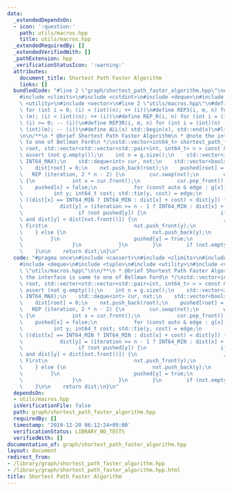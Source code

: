 ```yaml
---
data:
  _extendedDependsOn:
  - icon: ':question:'
    path: utils/macros.hpp
    title: utils/macros.hpp
  _extendedRequiredBy: []
  _extendedVerifiedWith: []
  _pathExtension: hpp
  _verificationStatusIcon: ':warning:'
  attributes:
    document_title: Shortest Path Faster Algorithm
    links: []
  bundledCode: "#line 2 \"graph/shortest_path_faster_algorithm.hpp\"\n#include <cassert>\n\
    #include <climits>\n#include <cstdint>\n#include <deque>\n#include <tuple>\n#include\
    \ <utility>\n#include <vector>\n#line 2 \"utils/macros.hpp\"\n#define REP(i, n)\
    \ for (int i = 0; (i) < (int)(n); ++ (i))\n#define REP3(i, m, n) for (int i =\
    \ (m); (i) < (int)(n); ++ (i))\n#define REP_R(i, n) for (int i = (int)(n) - 1;\
    \ (i) >= 0; -- (i))\n#define REP3R(i, m, n) for (int i = (int)(n) - 1; (i) >=\
    \ (int)(m); -- (i))\n#define ALL(x) std::begin(x), std::end(x)\n#line 10 \"graph/shortest_path_faster_algorithm.hpp\"\
    \n\n/**\n * @brief Shortest Path Faster Algorithm\n * @note the interface is same\
    \ to one of Bellman Ford\n */\nstd::vector<int64_t> shortest_path_faster_algorithm(int\
    \ root, std::vector<std::vector<std::pair<int, int64_t> > > const & g) {\n   \
    \ assert (not g.empty());\n    int n = g.size();\n    std::vector<int64_t> dist(n,\
    \ INT64_MAX);\n    std::deque<int> cur, nxt;\n    std::vector<bool> pushed(n);\n\
    \    dist[root] = 0;\n    nxt.push_back(root);\n    pushed[root] = true;\n\n \
    \   REP (iteration, 2 * n - 2) {\n        cur.swap(nxt);\n        while (not cur.empty())\
    \ {\n            int x = cur.front();\n            cur.pop_front();\n        \
    \    pushed[x] = false;\n            for (const auto & edge : g[x]) {\n      \
    \          int y; int64_t cost; std::tie(y, cost) = edge;\n                if\
    \ ((dist[x] == INT64_MIN ? INT64_MIN : dist[x] + cost) < dist[y]) {\n        \
    \            dist[y] = (iteration >= n - 1 ? INT64_MIN : dist[x] + cost);\n  \
    \                  if (not pushed[y]) {\n                        if (not nxt.empty()\
    \ and dist[y] < dist[nxt.front()]) {\n                            // Small Label\
    \ First\n                            nxt.push_front(y);\n                    \
    \    } else {\n                            nxt.push_back(y);\n               \
    \         }\n                        pushed[y] = true;\n                    }\n\
    \                }\n            }\n        }\n        if (nxt.empty()) break;\n\
    \    }\n\n    return dist;\n}\n"
  code: "#pragma once\n#include <cassert>\n#include <climits>\n#include <cstdint>\n\
    #include <deque>\n#include <tuple>\n#include <utility>\n#include <vector>\n#include\
    \ \"utils/macros.hpp\"\n\n/**\n * @brief Shortest Path Faster Algorithm\n * @note\
    \ the interface is same to one of Bellman Ford\n */\nstd::vector<int64_t> shortest_path_faster_algorithm(int\
    \ root, std::vector<std::vector<std::pair<int, int64_t> > > const & g) {\n   \
    \ assert (not g.empty());\n    int n = g.size();\n    std::vector<int64_t> dist(n,\
    \ INT64_MAX);\n    std::deque<int> cur, nxt;\n    std::vector<bool> pushed(n);\n\
    \    dist[root] = 0;\n    nxt.push_back(root);\n    pushed[root] = true;\n\n \
    \   REP (iteration, 2 * n - 2) {\n        cur.swap(nxt);\n        while (not cur.empty())\
    \ {\n            int x = cur.front();\n            cur.pop_front();\n        \
    \    pushed[x] = false;\n            for (const auto & edge : g[x]) {\n      \
    \          int y; int64_t cost; std::tie(y, cost) = edge;\n                if\
    \ ((dist[x] == INT64_MIN ? INT64_MIN : dist[x] + cost) < dist[y]) {\n        \
    \            dist[y] = (iteration >= n - 1 ? INT64_MIN : dist[x] + cost);\n  \
    \                  if (not pushed[y]) {\n                        if (not nxt.empty()\
    \ and dist[y] < dist[nxt.front()]) {\n                            // Small Label\
    \ First\n                            nxt.push_front(y);\n                    \
    \    } else {\n                            nxt.push_back(y);\n               \
    \         }\n                        pushed[y] = true;\n                    }\n\
    \                }\n            }\n        }\n        if (nxt.empty()) break;\n\
    \    }\n\n    return dist;\n}\n"
  dependsOn:
  - utils/macros.hpp
  isVerificationFile: false
  path: graph/shortest_path_faster_algorithm.hpp
  requiredBy: []
  timestamp: '2019-12-20 06:12:24+09:00'
  verificationStatus: LIBRARY_NO_TESTS
  verifiedWith: []
documentation_of: graph/shortest_path_faster_algorithm.hpp
layout: document
redirect_from:
- /library/graph/shortest_path_faster_algorithm.hpp
- /library/graph/shortest_path_faster_algorithm.hpp.html
title: Shortest Path Faster Algorithm
---
```

